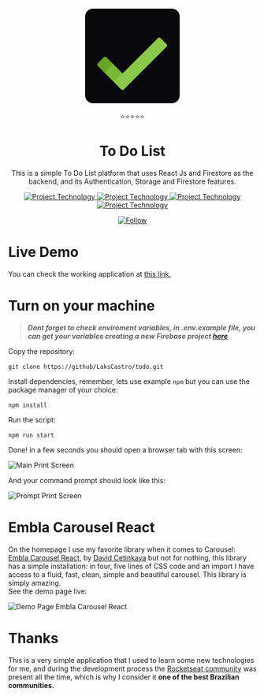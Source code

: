 <p align="center">
    <img src="./src/assets/logo192.png" alt="To Do List Logo" />
<p>
<p align="center">⭐⭐⭐⭐⭐</p>
<h1 align="center">
    To Do List
</h1>
<p align="center">This is a simple To Do List platform that uses React Js and Firestore as the backend, and its Authentication, Storage and Firestore features.</p>

<p align="center">
  <a href="https://twitter.com/lakscastro" target="_blank">
    <img src="https://img.shields.io/badge/backend-firebase-orange" alt="Project Technology" />
  </a>
  <a href="https://twitter.com/lakscastro" target="_blank">
    <img src="https://img.shields.io/badge/language-javascript-yellow" alt="Project Technology" />
  </a>
  <a href="https://twitter.com/lakscastro" target="_blank">
    <img src="https://img.shields.io/badge/framework-react_js-blue" alt="Project Technology" />
  </a>
  <a href="https://twitter.com/lakscastro" target="_blank">
    <img src="https://img.shields.io/badge/architecture-redux-blueviolet" alt="Project Technology" />
  </a>
</p>

<p align="center">
  <a href="https://twitter.com/lakscastro" target="_blank">
    <img src="https://img.shields.io/twitter/url?label=Follow%20%40LakCastro&logo=twitter&url=https%3A%2F%2Fwww.twitter.com%2Flakscastro%2F" alt="Follow" />
  </a>
</p>


# Live Demo
You can check the working application at [this link.](https://lakscastro.github.io/todo/)

# Turn on your machine
>  _**Dont forget to check enviroment variables, in .env.example file, you can get your variables creating a new Firebase project [here](https://console.firebase.google.com/)**_

Copy the repository:

    git clone https://github/LaksCastro/todo.git
    
Install dependencies, remember, lets use example `npm` but you can use the package manager of your choice:

    npm install
    
Run the script:

    npm run start
    
Done! in a few seconds you should open a browser tab with this screen:    

![Main Print Screen](https://firebasestorage.googleapis.com/v0/b/todo-dd76b.appspot.com/o/Captura%20de%20Tela%20(6).png?alt=media&token=5b94ff9a-74ce-41e7-b320-b7ba51a0f57f)
    
And your command prompt should look like this:    

![Prompt Print Screen](https://firebasestorage.googleapis.com/v0/b/todo-dd76b.appspot.com/o/Captura%20de%20Tela%20(7).png?alt=media&token=174249d5-e764-4304-a357-a86a7d2ca941)

# Embla Carousel React
On the homepage I use my favorite library when it comes to Carousel: [Embla Carousel React,](https://davidcetinkaya.github.io/embla-carousel/) by [David Cetinkaya](https://github.com/davidcetinkaya) but not for nothing, this library has a simple installation: in four, five lines of CSS code and an import I have access to a fluid, fast, clean, simple and beautiful carousel. This library is simply amazing.  
See the demo page live:

![Demo Page Embla Carousel React](https://firebasestorage.googleapis.com/v0/b/todo-dd76b.appspot.com/o/Captura%20de%20Tela%20(8).png?alt=media&token=9d6c183a-9e87-4ca1-a0e5-79996c15e9ce)

# Thanks
This is a very simple application that I used to learn some new technologies for me, and during the development process the [Rocketseat community](https://rocketseat.com.br/comunidade) was present all the time, which is why I consider it __one of the best Brazilian communities.__
